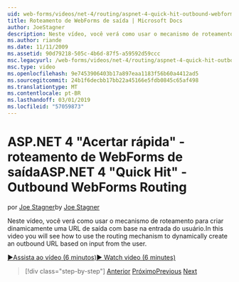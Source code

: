 ```yaml
---
uid: web-forms/videos/net-4/routing/aspnet-4-quick-hit-outbound-webforms-routing
title: Roteamento de WebForms de saída | Microsoft Docs
author: JoeStagner
description: Neste vídeo, você verá como usar o mecanismo de roteamento para criar dinamicamente uma URL de saída com base na entrada do usuário.
ms.author: riande
ms.date: 11/11/2009
ms.assetid: 90d79218-505c-4b6d-87f5-a59592d59ccc
msc.legacyurl: /web-forms/videos/net-4/routing/aspnet-4-quick-hit-outbound-webforms-routing
msc.type: video
ms.openlocfilehash: 9e7453906403b17a897eaa1183f56b60a4412ad5
ms.sourcegitcommit: 24b1f6decbb17bb22a45166e5fdb0845c65af498
ms.translationtype: MT
ms.contentlocale: pt-BR
ms.lasthandoff: 03/01/2019
ms.locfileid: "57059873"
---
```

<a name="aspnet-4-quick-hit---outbound-webforms-routing"></a><span data-ttu-id="278b1-103">ASP.NET 4 "Acertar rápida" - roteamento de WebForms de saída</span><span class="sxs-lookup"><span data-stu-id="278b1-103">ASP.NET 4 "Quick Hit" - Outbound WebForms Routing</span></span>
====================
<span data-ttu-id="278b1-104">por [Joe Stagner](https://github.com/JoeStagner)</span><span class="sxs-lookup"><span data-stu-id="278b1-104">by [Joe Stagner](https://github.com/JoeStagner)</span></span>

<span data-ttu-id="278b1-105">Neste vídeo, você verá como usar o mecanismo de roteamento para criar dinamicamente uma URL de saída com base na entrada do usuário.</span><span class="sxs-lookup"><span data-stu-id="278b1-105">In this video you will see how to use the routing mechanism to dynamically create an outbound URL based on input from the user.</span></span> 

[<span data-ttu-id="278b1-106">&#9654;Assista ao vídeo (6 minutos)</span><span class="sxs-lookup"><span data-stu-id="278b1-106">&#9654; Watch video (6 minutes)</span></span>](https://channel9.msdn.com/Blogs/ASP-NET-Site-Videos/aspnet-4-quick-hit-outbound-webforms-routing)

> [!div class="step-by-step"]
> <span data-ttu-id="278b1-107">[Anterior](aspnet-4-quick-hit-declarative-webforms-routing.md)
> [Próximo](how-do-i-use-routing-with-aspnet-web-forms.md)</span><span class="sxs-lookup"><span data-stu-id="278b1-107">[Previous](aspnet-4-quick-hit-declarative-webforms-routing.md)
[Next](how-do-i-use-routing-with-aspnet-web-forms.md)</span></span>
